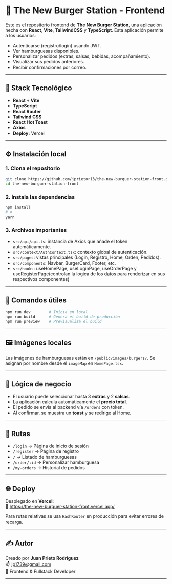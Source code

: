 # 🍔 The New Burger Station - Frontend

Este es el repositorio frontend de **The New Burger Station**, una aplicación hecha con **React**, **Vite**, **TailwindCSS** y **TypeScript**. Esta aplicación permite a los usuarios:

- Autenticarse (registro/login) usando JWT.
- Ver hamburguesas disponibles.
- Personalizar pedidos (extras, salsas, bebidas, acompañamiento).
- Visualizar sus pedidos anteriores.
- Recibir confirmaciones por correo.

---

## 🧪 Stack Tecnológico

- **React + Vite**
- **TypeScript**
- **React Router**
- **Tailwind CSS**
- **React Hot Toast**
- **Axios**
- **Deploy:** Vercel

---

## ⚙️ Instalación local

### 1. Clona el repositorio

```bash
git clone https://github.com/jprietor13/the-new-burguer-station-front.git
cd the-new-burguer-station-front
```

### 2. Instala las dependencias

```bash
npm install
# o
yarn
```

### 3. Archivos importantes

- `src/api/api.ts`: instancia de Axios que añade el token automáticamente.
- `src/context/AuthContext.tsx`: contexto global de autenticación.
- `src/pages`: vistas principales (Login, Registro, Home, Orden, Pedidos).
- `src/components`: Navbar, BurgerCard, Footer, etc.
- `src/hooks`: useHomePage, useLoginPage, useOrderPage y useRegisterPage(controlan la logica de los datos para renderizar en sus respectivos componentes)

---

## 🚀 Comandos útiles

```bash
npm run dev        # Inicia en local
npm run build      # Genera el build de producción
npm run preview    # Previsualiza el build
```

---

## 🖼️ Imágenes locales

Las imágenes de hamburguesas están en `/public/images/burgers/`. Se asignan por nombre desde el `imageMap` en `HomePage.tsx`.

---

## 🧠 Lógica de negocio

- El usuario puede seleccionar hasta 3 **extras** y 2 **salsas**.
- La aplicación calcula automáticamente el **precio total**.
- El pedido se envía al backend vía `/orders` con token.
- Al confirmar, se muestra un **toast** y se redirige al Home.

---

## 🔄 Rutas

- `/login` → Página de inicio de sesión
- `/register` → Página de registro
- `/` → Listado de hamburguesas
- `/order/:id` → Personalizar hamburguesa
- `/my-orders` → Historial de pedidos

---

## 🌐 Deploy

Desplegado en **Vercel**:  
🔗 https://the-new-burguer-station-front.vercel.app/

Para rutas relativas se usa `HashRouter` en producción para evitar errores de recarga.

---

## ✍️ Autor

Creado por **Juan Prieto Rodríguez**  
📫 [jp1739@gmail.com](mailto:jp1739@gmail.com)  
💼 Frontend & Fullstack Developer

---
